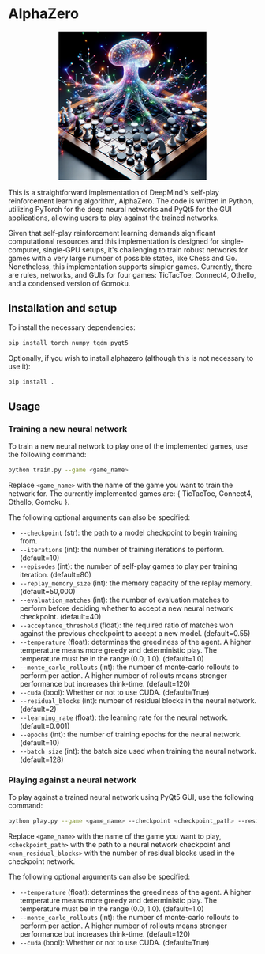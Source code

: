 # AlphaZero

<p align="center">
  <img src="./assets/ai-game-player.png" width="300">
</p>

This is a straightforward implementation of DeepMind's self-play reinforcement learning algorithm, AlphaZero. 
The code is written in Python, utilizing PyTorch for the deep neural networks and PyQt5 for the GUI applications, allowing users to play against the trained networks.

Given that self-play reinforcement learning demands significant computational resources and this implementation is designed for single-computer, single-GPU setups, it's challenging to train robust networks for games with a very large number of possible states, like Chess and Go. 
Nonetheless, this implementation supports simpler games. 
Currently, there are rules, networks, and GUIs for four games: TicTacToe, Connect4, Othello, and a condensed version of Gomoku.

## Installation and setup
To install the necessary dependencies:
```bash
pip install torch numpy tqdm pyqt5
```

Optionally, if you wish to install alphazero (although this is not necessary to use it):
```bash
pip install .
```

## Usage

### Training a new neural network

To train a new neural network to play one of the implemented games, use the following command:

```bash
python train.py --game <game_name>
```
Replace `<game_name>` with the name of the game you want to train the network for.
The currently implemented games are: { TicTacToe, Connect4, Othello, Gomoku }.

The following optional arguments can also be specified:

* `--checkpoint` (str): the path to a model checkpoint to begin training from.
* `--iterations` (int): the number of training iterations to perform. (default=10)
* `--episodes` (int): the number of self-play games to play per training iteration. (default=80)
* `--replay_memory_size` (int): the memory capacity of the replay memory. (default=50,000)
* `--evaluation_matches` (int): the number of evaluation matches to perform before deciding whether to accept a new neural network checkpoint. (default=40)
* `--acceptance_threshold` (float): the required ratio of matches won against the previous checkpoint to accept a new model. (default=0.55)
* `--temperature` (float): determines the greediness of the agent. A higher temperature means more greedy and deterministic play. The temperature must be in the range (0.0, 1.0). (default=1.0)
* `--monte_carlo_rollouts` (int): the number of monte-carlo rollouts to perform per action. A higher number of rollouts means stronger performance but increases think-time. (default=120)
* `--cuda` (bool): Whether or not to use CUDA. (default=True)
* `--residual_blocks` (int): number of residual blocks in the neural network. (default=2)
* `--learning_rate` (float): the learning rate for the neural network. (default=0.001)
* `--epochs` (int): the number of training epochs for the neural network. (default=10)
* `--batch_size` (int): the batch size used when training the neural network. (default=128)

### Playing against a neural network

To play against a trained neural network using PyQt5 GUI, use the following command:

```bash
python play.py --game <game_name> --checkpoint <checkpoint_path> --residual_blocks <num_residual_blocks>
```
Replace `<game_name>` with the name of the game you want to play, `<checkpoint_path>` with the path to a neural network checkpoint and `<num_residual_blocks>` with the number of residual blocks used in the checkpoint network.

The following optional arguments can also be specified:

* `--temperature` (float): determines the greediness of the agent. A higher temperature means more greedy and deterministic play. The temperature must be in the range (0.0, 1.0). (default=1.0)
* `--monte_carlo_rollouts` (int): the number of monte-carlo rollouts to perform per action. A higher number of rollouts means stronger performance but increases think-time. (default=120)
* `--cuda` (bool): Whether or not to use CUDA. (default=True)